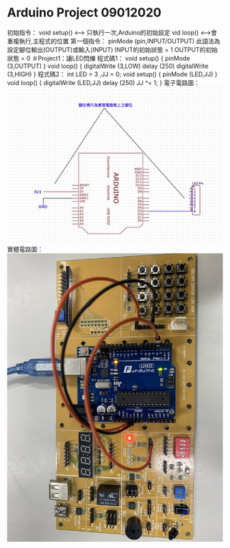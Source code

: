 # Arduino Project 09012020
初始指令：
void setup() <--> 只執行一次,Arduino的初始設定
vid loop() <-->會重複執行,主程式的位置
第一個指令：
pinMode (pin,INPUT/OUTPUT)
此語法為設定腳位輸出(OUTPUT)或輸入(INPUT)
INPUT的初始狀態 = 1
OUTPUT的初始狀態 = 0
＃Project1：讓LED閃爍
程式碼1：
void setup() {
  pinMode (3,OUTPUT)
}
void loop() {
  digitalWrite (3,LOW)
  delay (250)
  digitalWrite (3,HIGH)
}
程式碼2：
int LED = 3 ,JJ = 0;
void setup() {
pinMode (LED,JJ)
}
void loop() {
  digitalWrite (LED,JJ)
  delay (250)
JJ ^= 1;
}
電子電路圖：
![image](https://github.com/JasonKao0725/Arduino/blob/master/EB4DD0E6-0723-48F1-8A73-749E22212470.jpeg)
實體電路圖：
![image](https://github.com/JasonKao0725/Arduino/blob/master/9B7CCF67-C73C-4070-9213-7E7BCDEE8E0A.jpeg)
